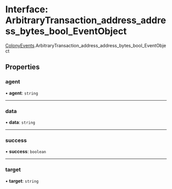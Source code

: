 # Interface: ArbitraryTransaction\_address\_address\_bytes\_bool\_EventObject

[ColonyEvents](../modules/ColonyEvents.md).ArbitraryTransaction_address_address_bytes_bool_EventObject

## Properties

### agent

• **agent**: `string`

___

### data

• **data**: `string`

___

### success

• **success**: `boolean`

___

### target

• **target**: `string`
